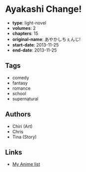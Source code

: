 # Ayakashi Change!

-   **type**: light-novel
-   **volumes**: 2
-   **chapters**: 15
-   **original-name**: あやかしちぇんじ!
-   **start-date**: 2013-11-25
-   **end-date**: 2013-11-25

## Tags

-   comedy
-   fantasy
-   romance
-   school
-   supernatural

## Authors

-   Chiri (Art)
-   Chris
-   Tina (Story)

## Links

-   [My Anime list](https://myanimelist.net/manga/60985/Ayakashi_Change)
